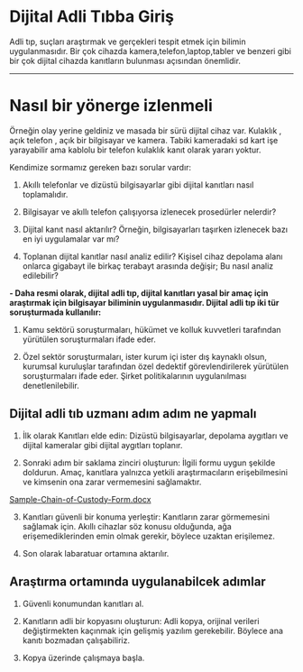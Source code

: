 # Dijital Adli Tıbba Giriş

Adli tıp, suçları araştırmak ve gerçekleri tespit etmek için bilimin uygulanmasıdır.
Bir çok cihazda kamera,telefon,laptop,tabler ve benzeri gibi bir çok dijital cihazda kanıtların bulunması açısından önemlidir.

---
# Nasıl bir yönerge izlenmeli

Örneğin olay yerine geldiniz ve masada bir sürü dijital cihaz var. Kulaklık , açık telefon , açık bir bilgisayar ve kamera. Tabiki kameradaki sd kart işe yarayabilir ama kablolu bir telefon kulaklık kanıt olarak yararı yoktur.  

Kendimize sormamız gereken bazı sorular vardır:  
1. Akıllı telefonlar ve dizüstü bilgisayarlar gibi dijital kanıtları nasıl toplamalıdır.
    
2. Bilgisayar ve akıllı telefon çalışıyorsa izlenecek prosedürler nelerdir?
   
3. Dijital kanıt nasıl aktarılır? Örneğin, bilgisayarları taşırken izlenecek bazı en iyi uygulamalar var mı?
  
4. Toplanan dijital kanıtlar nasıl analiz edilir? Kişisel cihaz depolama alanı onlarca gigabayt ile birkaç terabayt arasında değişir; Bu nasıl analiz edilebilir?

**-  Daha resmi olarak, dijital adli tıp, dijital kanıtları yasal bir amaç için araştırmak için bilgisayar biliminin uygulanmasıdır. Dijital adli tıp iki tür soruşturmada kullanılır:**
1. Kamu sektörü soruşturmaları, hükümet ve kolluk kuvvetleri tarafından yürütülen soruşturmaları ifade eder.
  
2. Özel sektör soruşturmaları, ister kurum içi ister dış kaynaklı olsun, kurumsal kuruluşlar tarafından özel dedektif görevlendirilerek yürütülen soruşturmaları ifade eder. Şirket politikalarının uygulanılması denetlenilebilir.

 ## Dijital adli tıb uzmanı adım adım ne yapmalı

 1. İlk olarak Kanıtları elde edin: Dizüstü bilgisayarlar, depolama aygıtları ve dijital kameralar gibi dijital aygıtları toplanır.
   
2.  Sonraki adım bir saklama zinciri oluşturun: İlgili formu uygun şekilde doldurun. Amaç, kanıtlara yalnızca yetkili araştırmacıların erişebilmesini ve kimsenin ona zarar vermemesini  sağlamaktır.
  
  [Sample-Chain-of-Custody-Form.docx](https://github.com/user-attachments/files/22068337/Sample-Chain-of-Custody-Form.docx)


3.  Kanıtları güvenli bir konuma yerleştir: Kanıtların zarar görmemesini sağlamak için. Akıllı cihazlar söz konusu olduğunda, ağa erişemediklerinden emin olmak gerekir, böylece uzaktan erişilemez.

4.  Son olarak labaratuar ortamına aktarılır.

## Araştırma ortamında uygulanabilcek adımlar

1.  Güvenli konumundan kanıtları al.

2.  Kanıtların adli bir kopyasını oluşturun: Adli kopya, orijinal verileri değiştirmekten kaçınmak için gelişmiş yazılım gerekebilir. Böylece ana kanıtı bozmadan çalışabiliriz.

3.  Kopya üzerinde çalışmaya başla.


